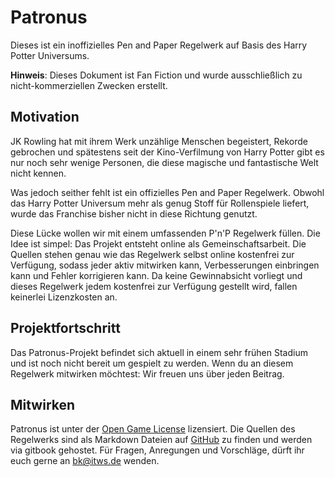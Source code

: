 # Patronus

Dieses ist ein inoffizielles Pen and Paper Regelwerk auf Basis des Harry Potter Universums.

**Hinweis**: Dieses Dokument ist Fan Fiction und wurde ausschließlich zu nicht-kommerziellen Zwecken erstellt.


## Motivation

JK Rowling hat mit ihrem Werk unzählige Menschen begeistert, Rekorde gebrochen und spätestens seit der Kino-Verfilmung von Harry Potter gibt es nur noch sehr wenige Personen, die diese magische und fantastische Welt nicht kennen.

Was jedoch seither fehlt ist ein offizielles Pen and Paper Regelwerk. Obwohl das Harry Potter Universum mehr als genug Stoff für Rollenspiele liefert, wurde das Franchise bisher nicht in diese Richtung genutzt.

Diese Lücke wollen wir mit einem umfassenden P'n'P Regelwerk füllen. Die Idee ist simpel: Das Projekt entsteht online als Gemeinschaftsarbeit. Die Quellen stehen genau wie das Regelwerk selbst online kostenfrei zur Verfügung, sodass jeder aktiv mitwirken kann, Verbesserungen einbringen kann und Fehler korrigieren kann. Da keine Gewinnabsicht vorliegt und dieses Regelwerk jedem kostenfrei zur Verfügung gestellt wird, fallen keinerlei Lizenzkosten an.


## Projektfortschritt

Das Patronus-Projekt befindet sich aktuell in einem sehr frühen Stadium und ist noch nicht bereit um gespielt zu werden. Wenn du an diesem Regelwerk mitwirken möchtest: Wir freuen uns über jeden Beitrag.


## Mitwirken

Patronus ist unter der [Open Game License](https://de.wikipedia.org/wiki/Open_Game_License) lizensiert. Die Quellen des Regelwerks sind als Markdown Dateien auf [GitHub](https://github.com/phortx/Patronus) zu finden und werden via gitbook gehostet. Für Fragen, Anregungen und Vorschläge, dürft ihr euch gerne an [bk@itws.de](mailto:bk@itws.de) wenden.

